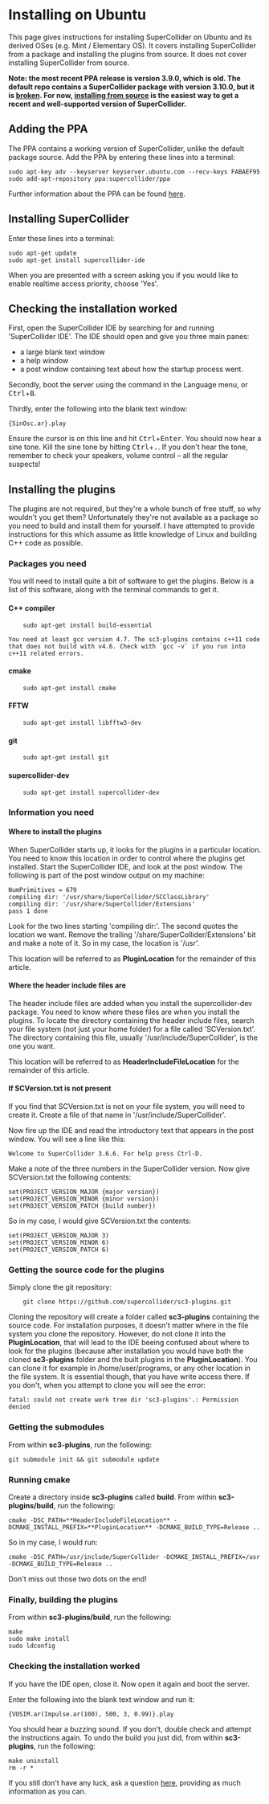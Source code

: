 # Installing on Ubuntu

This page gives instructions for installing SuperCollider on Ubuntu and its derived OSes (e.g. Mint / Elementary OS). It covers installing SuperCollider from a package and installing the plugins from source. It does not cover installing SuperCollider from source.

**Note: the most recent PPA release is version 3.9.0, which is old. The default repo contains a SuperCollider package with version 3.10.0, but it is [broken](https://github.com/supercollider/supercollider/issues/5022). For now, [installing from source](https://github.com/supercollider/supercollider/wiki/Installing-SuperCollider-from-source-on-Ubuntu) is the easiest way to get a recent and well-supported version of SuperCollider.**

## Adding the PPA

The PPA contains a working version of SuperCollider, unlike the default package source. Add the PPA by entering these lines into a terminal:

    sudo apt-key adv --keyserver keyserver.ubuntu.com --recv-keys FABAEF95
    sudo add-apt-repository ppa:supercollider/ppa

Further information about the PPA can be found [here](https://launchpad.net/~supercollider/+archive/ppa).

## Installing SuperCollider

Enter these lines into a terminal:

    sudo apt-get update
    sudo apt-get install supercollider-ide

When you are presented with a screen asking you if you would like to enable realtime access priority, choose 'Yes'.

## Checking the installation worked

First, open the SuperCollider IDE by searching for and running 'SuperCollider IDE'. The IDE should open and give you three main panes:

* a large blank text window
* a help window
* a post window containing text about how the startup process went.

Secondly, boot the server using the command in the Language menu, or <kbd>Ctrl</kbd>+<kbd>B</kbd>.

Thirdly, enter the following into the blank text window:

    {SinOsc.ar}.play

Ensure the cursor is on this line and hit <kbd>Ctrl</kbd>+<kbd>Enter</kbd>. You should now hear a sine tone. Kill the sine tone by hitting <kbd>Ctrl</kbd>+<kbd>.</kbd>.
If you don't hear the tone, remember to check your speakers, volume control – all the regular suspects!

## Installing the plugins

The plugins are not required, but they're a whole bunch of free stuff, so why wouldn't you get them? Unfortunately they're not available as a package so you need to build and install them for yourself. I have attempted to provide instructions for this which assume as little knowledge of Linux and building C++ code as possible.

### Packages you need

You will need to install quite a bit of software to get the plugins. Below is a list of this software, along with the terminal commands to get it.

#### C++ compiler

```shell
    sudo apt-get install build-essential
```

```{note}
You need at least gcc version 4.7. The sc3-plugins contains c++11 code that does not build with v4.6. Check with `gcc -v` if you run into c++11 related errors.
```

#### cmake

```shell
    sudo apt-get install cmake
```

#### FFTW

```shell
    sudo apt-get install libfftw3-dev
```

#### git

```shell
    sudo apt-get install git
```

#### supercollider-dev

```shell
    sudo apt-get install supercollider-dev
```

### Information you need

#### Where to install the plugins

When SuperCollider starts up, it looks for the plugins in a particular location. You need to know this location in order to control where the plugins get installed.
Start the SuperCollider IDE, and look at the post window. The following is part of the post window output on my machine: 

    NumPrimitives = 679
    compiling dir: '/usr/share/SuperCollider/SCClassLibrary'
    compiling dir: '/usr/share/SuperCollider/Extensions'
    pass 1 done

Look for the two lines starting 'compiling dir:'. The second quotes the location we want. Remove the trailing '/share/SuperCollider/Extensions' bit and make a note of it. So in my case, the location is '/usr'.

This location will be referred to as **PluginLocation** for the remainder of this article.

#### Where the header include files are

The header include files are added when you install the supercollider-dev package. You need to know where these files are when you install the plugins.
To locate the directory containing the header include files, search your file system (not just your home folder) for a file called 'SCVersion.txt'. The directory containing this file, usually '/usr/include/SuperCollider', is the one you want.

This location will be referred to as **HeaderIncludeFileLocation** for the remainder of this article.

#### If SCVersion.txt is not present

If you find that SCVersion.txt is not on your file system, you will need to create it. Create a file of that name in '/usr/include/SuperCollider'.

Now fire up the IDE and read the introductory text that appears in the post window. You will see a line like this:

    Welcome to SuperCollider 3.6.6. For help press Ctrl-D.

Make a note of the three numbers in the SuperCollider version. Now give SCVersion.txt the following contents:

    set(PROJECT_VERSION_MAJOR {major version})
    set(PROJECT_VERSION_MINOR {minor version})
    set(PROJECT_VERSION_PATCH {build number})

So in my case, I would give SCVersion.txt the contents:

    set(PROJECT_VERSION_MAJOR 3)
    set(PROJECT_VERSION_MINOR 6)
    set(PROJECT_VERSION_PATCH 6)

### Getting the source code for the plugins

Simply clone the git repository:

```shell
    git clone https://github.com/supercollider/sc3-plugins.git
```

Cloning the repository will create a folder called **sc3-plugins** containing the source code.
For installation purposes, it doesn't matter where in the file system you clone the repository. However, do not clone it into the **PluginLocation**, that will lead to the IDE beeing confused about where to look for the plugins (because after installation you would have both the cloned **sc3-plugins** folder and the built plugins in the **PluginLocation**). You can clone it for example in /home/user/programs, or any other location in the file system. It is essential though, that you have write access there. If you don't, when you attempt to clone you will see the error:

    fatal: could not create work tree dir 'sc3-plugins'.: Permission denied

### Getting the submodules

From within **sc3-plugins**, run the following:

    git submodule init && git submodule update

### Running cmake

Create a directory inside **sc3-plugins** called **build**. From within **sc3-plugins/build**, run the following:

    cmake -DSC_PATH=**HeaderIncludeFileLocation** -DCMAKE_INSTALL_PREFIX=**PluginLocation** -DCMAKE_BUILD_TYPE=Release ..

So in my case, I would run:

    cmake -DSC_PATH=/usr/include/SuperCollider -DCMAKE_INSTALL_PREFIX=/usr -DCMAKE_BUILD_TYPE=Release ..

Don't miss out those two dots on the end!

### Finally, building the plugins

From within **sc3-plugins/build**, run the following:

    make
    sudo make install
    sudo ldconfig

### Checking the installation worked

If you have the IDE open, close it. Now open it again and boot the server.

Enter the following into the blank text window and run it:

    {VOSIM.ar(Impulse.ar(100), 500, 3, 0.99)}.play

You should hear a buzzing sound. If you don't, double check and attempt the instructions again. To undo the build you just did, from within **sc3-plugins**, run the following:

    make uninstall
    rm -r *

If you still don't have any luck, ask a question [here](http://new-supercollider-mailing-lists-forums-use-these.2681727.n2.nabble.com/SuperCollider-Users-New-Use-this-f2676391.html), providing as much information as you can.
